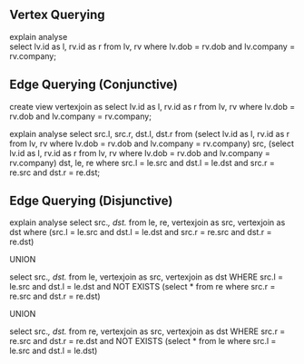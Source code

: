 ## Vertex Querying

explain analyse        
select lv.id as l, rv.id as r
from lv, rv
where lv.dob = rv.dob and lv.company = rv.company;

## Edge Querying (Conjunctive)

create view vertexjoin as 
select lv.id as l, rv.id as r
from lv, rv
where lv.dob = rv.dob and lv.company = rv.company;

explain analyse
select src.l, src.r, dst.l, dst.r
from (select lv.id as l, rv.id as r
from lv, rv
where lv.dob = rv.dob and lv.company = rv.company) src,
     (select lv.id as l, rv.id as r
from lv, rv
where lv.dob = rv.dob and lv.company = rv.company) dst,
     le, re
where src.l = le.src and 
      dst.l = le.dst and
      src.r = re.src and
      dst.r = re.dst;


## Edge Querying (Disjunctive)

explain analyse
select src.*, dst.*
from le, re, vertexjoin as src, vertexjoin as dst
where (src.l = le.src and  dst.l = le.dst  and  src.r = re.src and dst.r = re.dst) 

UNION

select src.*, dst.*
from le, vertexjoin as src, vertexjoin as dst
WHERE  src.l = le.src and dst.l = le.dst and NOT EXISTS (select * from re where src.r = re.src and dst.r = re.dst)

UNION

select src.*, dst.*
from re, vertexjoin as src, vertexjoin as dst
WHERE  src.r = re.src and dst.r = re.dst and NOT EXISTS (select * from le where src.l = le.src and  dst.l = le.dst)
